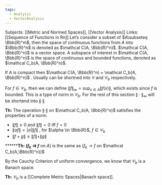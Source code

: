 ```yaml
---
tags:
  - Analysis
  - VectorAnalysis
---
```


Subjects: [[Metric and Normed Spaces]], [[Vector Analysis]] 
Links: [[Sequence of Functions in Rn]]
Let’s consider a subset of $A\subseteq \Bbb{R}^m$, then the space of continuous functions from $A$ into $\Bbb{R}^n$ is denoted as $\mathcal C(A, \Bbb{R}^n)$. $\mathcal C(A, \Bbb{R}^n)$ is a vector space. A subspace of interest in $\mathcal C(A, \Bbb{R}^n)$ is the space of continuous and bounded functions, denoted as $\mathcal C_b(A, \Bbb{R}^n)$.

If $A$ is compact then $\mathcal C(A, \Bbb{R}^n) = \mathcal C_b(A, \Bbb{R}^n)$ . Usually can be shortned into $\mathcal C$ and $\mathcal C_b$ respectively.

For $f\in \mathcal C_b$, then we can define $\|f\|_\infty = \sup_{x \in A}\|f(x)\|$, which exists since $f$ is bounded. This is a type of norm in $\mathcal C_b$. For the rest of this section $\|\cdot\|_\infty$ will be shortend into $\|\cdot\|$

********Th:******** The operation $\|\cdot\|$ on $\mathcal C_b(A, \Bbb{R}^n)$ satisfies the properties of a norm:

- $\|f\|\ge 0$ and $\|f\|=0$ iff $f= 0$
- $\|\alpha f\| = |\alpha|\|f\|$ , for $\alpha \in \Bbb{R}$, $f\in \mathcal C_b$
- $\|f+g\|\le \|f\| +\|g\|$

********Th: $(f_k\rightrightarrows f$** on $A)$ is the same as $(f_k \to f$ on $\mathcal C_b(A,\Bbb{R}^n))$

By the Cauchy Criterion of uniform convergence, we know that $\mathcal C_b$ is a Banach space.

********Th:******** $\mathcal C_b$ is a [[Complete Metric Spaces|Banach space]].